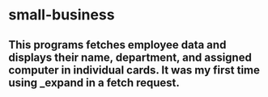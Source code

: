 # small-business

## This programs fetches employee data and displays their name, department, and assigned computer in individual cards. It was my first time using _expand in a fetch request.